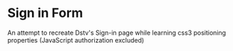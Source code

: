 # Sign in Form
 An attempt to recreate Dstv's Sign-in page  while learning css3 positioning properties (JavaScript authorization excluded)
